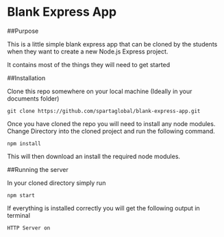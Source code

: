 # Blank Express App

##Purpose

This is a little simple blank express app that can be cloned by the students when they want to create a new Node.js Express project.

It contains most of the things they will need to get started

##Installation

Clone this repo somewhere on your local machine (Ideally in your documents folder)

```git clone https://github.com/spartaglobal/blank-express-app.git```

Once you have cloned the repo you will need to install any node modules. Change Directory into the cloned project and run the following command.

```npm install```

This will then download an install the required node modules.

##Running the server

In your cloned directory simply run 

```npm start```

If everything is installed correctly you will get the following output in terminal

```HTTP Server on```
